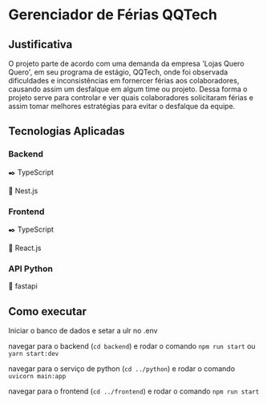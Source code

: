# Gerenciador de Férias QQTech

## Justificativa

O projeto parte de acordo com uma demanda da empresa 'Lojas Quero Quero', em seu programa de estágio, QQTech, onde foi observada dificuldades e inconsistências em fornercer férias aos colaboradores, causando assim um desfalque em algum time ou projeto. Dessa forma o projeto serve para controlar e ver quais colaboradores solicitaram férias e assim tomar melhores estratégias para evitar o desfalque da equipe.

## Tecnologias Aplicadas

### Backend

:black_nib: TypeScript

:hammer: Nest.js

### Frontend

:black_nib: TypeScript

:hammer: React.js

### API Python

:hammer: fastapi

## Como executar

Iniciar o banco de dados e setar a ulr no .env

navegar para o backend (`cd backend`) e rodar o comando `npm run start` ou `yarn start:dev`

navegar para o serviço de python (`cd ../python`) e rodar o comando `uvicorn main:app`

navegar para o frontend (`cd ../frontend`) e rodar o comando `npm run start`
